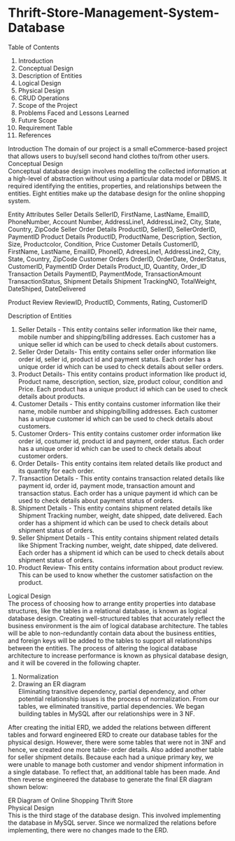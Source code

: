 # Thrift-Store-Management-System-Database
Table of Contents   
1.	Introduction   
2.	Conceptual Design   
3.	Description of Entities   
4.	Logical Design   
5.	Physical Design   
6.	CRUD Operations   
7.	Scope of the Project   
8.	Problems Faced and Lessons Learned   
9.	Future Scope   
10.	Requirement Table   
11.	References   
   	   	
 
Introduction 
The domain of our project is a small eCommerce-based project that allows users to buy/sell second hand clothes to/from other users.  
Conceptual Design   
Conceptual database design involves modelling the collected information at a high-level of abstraction without using a particular data model or DBMS. It required identifying the entities, properties, and relationships between the entities. Eight entities make up the database design for the online shopping system.  
  
Entity 	Attributes 
Seller Details 	SellerID, FirstName, LastName, EmailID, PhoneNumber, Account 
Number, AddressLine1, AddressLine2, City, State, Country, ZipCode 
Seller Order Details 
 	ProductID, SellerID, SellerOrderID, PaymentID 
Product Details 	ProductID, ProductName, Description, Section, Size, Productcolor, 
Condition, Price 
Customer Details 
 	CustomerID, FirstName, LastName, EmailID, PhoneID, 
AdreesLine1, AddressLine2, City, State, Country, ZipCode 
Customer Orders 	OrderID, OrderDate, OrderStatus, CustomerID, PaymentID 
Order Details 	Product_ID, Quantity, Order_ID 
Transaction Details 	PaymentID, PaymentMode, TransactionAmount TransactionStatus, 
Shipment Details 	Shipment TrackingNO, TotalWeight, DateShiped, DateDelivered 
 
Product Review 	ReviewID, ProductID, Comments, Rating, CustomerID 
   	   
Description of Entities   
1.	Seller Details - This entity contains seller information like their name, mobile number and shipping/billing addresses. Each customer has a unique seller id which can be used to check details about customers.   
2.	Seller Order Details- This entity contains seller order information like order id, seller id, product id and payment status. Each order has a unique order id which can be used to check details about seller orders.   
3.	Product Details- This entity contains product information like product id, Product name, description, section, size, product colour, condition and Price. Each product has a unique product id which can be used to check details about products.   
4.	Customer Details - This entity contains customer information like their name, mobile number and shipping/billing addresses. Each customer has a unique customer id which can be used to check details about customers.   
5.	Customer Orders- This entity contains customer order information like order id, costumer id, product id and payment, order status. Each order has a unique order id which can be used to check details about customer orders.   
6.	Order Details- This entity contains item related details like product and its quantity for each order.  
7.	Transaction Details - This entity contains transaction related details like payment id, order id, payment mode, transaction amount and transaction status. Each order has a unique payment id which can be used to check details about payment status of orders.   
8.	Shipment Details - This entity contains shipment related details like Shipment Tracking number, weight, date shipped, date delivered. Each order has a shipment id which can be used to check details about shipment status of orders. 
9.	Seller Shipment Details - This entity contains shipment related details like Shipment Tracking number, weight, date shipped, date delivered. Each order has a shipment id which can be used to check details about shipment status of orders. 
10.	Product Review- This entity contains information about product review. This can be used to know whether the customer satisfaction on the product. 
   
Logical Design  
The process of choosing how to arrange entity properties into database structures, like the tables in a relational database, is known as logical database design. Creating well-structured tables that accurately reflect the business environment is the aim of logical database architecture. The tables will be able to non-redundantly contain data about the business entities, and foreign keys will be added to the tables to support all relationships between the entities. The process of altering the logical database architecture to increase performance is known as physical database design, and it will be covered in the following chapter. 
1.	Normalization   
2.	Drawing an ER diagram   
Eliminating transitive dependency, partial dependency, and other potential relationship issues is the process of normalization. From our tables, we eliminated transitive, partial dependencies. 
We began building tables in MySQL after our relationships were in 3 NF. 
 
 After creating the initial ERD, we added the relations between different tables and forward engineered ERD to create our database tables for the physical design. However, there were some tables that were not in 3NF and hence, we created one more table- order details. Also added another table for seller shipment details. Because each had a unique primary key, we were unable to manage both customer and vendor shipment information in a single database. To reflect that, an additional table has been made. And then reverse engineered the database to generate the final ER diagram shown below:    
  
 
   
 ER Diagram of Online Shopping Thrift Store   
Physical Design   
This is the third stage of the database design. This involved implementing the database in MySQL server. Since we normalized the relations before implementing, there were no changes made to the ERD.    
